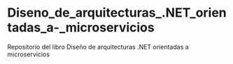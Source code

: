 # Diseno_de_arquitecturas_.NET_orientadas_a-_microservicios
Repositorio del libro Diseño de arquitecturas .NET orientadas a microservicios
